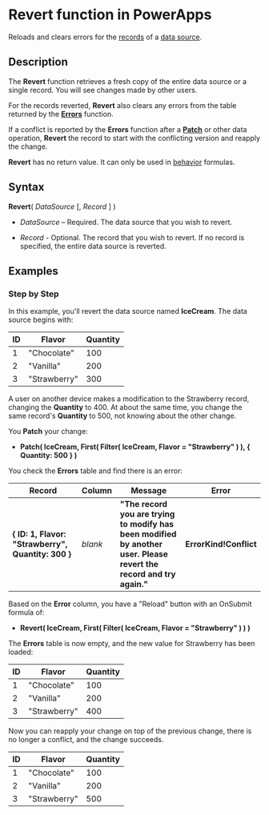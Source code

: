 <properties
	pageTitle="PowerApps: Revert function"
	description="Reference information for the Revert function in PowerApps, including syntax and examples"
	services="powerapps"
	documentationCenter="na"
	authors="gregli-msft"
	manager="dwrede"
	editor=""
	tags=""/>

<tags
   ms.service="powerapps"
   ms.devlang="na"
   ms.topic="article"
   ms.tgt_pltfrm="na"
   ms.workload="na"
   ms.date="10/21/2015"
   ms.author="gregli"/>

# Revert function in PowerApps #

Reloads and clears errors for the [records](working-with-tables.md) of a [data source](working-with-data-sources.md). 

## Description ##

The **Revert** function retrieves a fresh copy of the entire data source or a single record.  You will see changes made by other users. 

For the records reverted, **Revert** also clears any errors from the table returned by the **[Errors](function-errors.md)** function.

If a conflict is reported by the **Errors** function after a **[Patch](function-patch.md)** or other data operation, **Revert** the record to start with the conflicting version and reapply the change.

**Revert** has no return value.  It can only be used in [behavior](file-name.md) formulas. 

## Syntax ##

**Revert**( *DataSource* [, *Record* ] )

- *DataSource* – Required. The data source that you wish to revert.

- *Record* - Optional.  The record that you wish to revert.  If no record is specified, the entire data source is reverted.

## Examples ##

### Step by Step ###

In this example, you'll revert the data source named **IceCream**. The data source begins with:

| ID  | Flavor    | Quantity |
|-----|-----------|----------|
| 1   | "Chocolate" | 100      |
| 2   | "Vanilla"   | 200      |
| 3   | "Strawberry" | 300 |

A user on another device makes a modification to the Strawberry record, changing the **Quantity** to 400.  At about the same time, you change the same record's **Quantity** to 500, not knowing about the other change.

You **Patch** your change:

- **Patch( IceCream, First( Filter( IceCream, Flavor = "Strawberry" ) ), { Quantity: 500 } )**

You check the **Errors** table and find there is an error:

| Record | Column | Message | Error |
|--------|--------|---------|-------|
| **{ ID: 1, Flavor: "Strawberry", Quantity: 300 }** | *blank* | **"The record you are trying to modify has been modified by another user.  Please revert the record and try again."** | **ErrorKind!Conflict** |

Based on the **Error** column, you have a "Reload" button with an OnSubmit formula of:

- **Revert( IceCream, First( Filter( IceCream, Flavor = "Strawberry" ) ) )**

The **Errors** table is now empty, and the new value for Strawberry has been loaded:

| ID |  Flavor    | Quantity |
|-----|-----------|----------|
| 1   | "Chocolate" | 100      |
| 2   | "Vanilla"   | 200      |
| 3   | "Strawberry" | 400 |

Now you can reapply your change on top of the previous change, there is no longer a conflict, and the change succeeds. 

| ID  | Flavor    | Quantity |
|-----|-----------|----------|
| 1   | "Chocolate" | 100      |
| 2   | "Vanilla"   | 200      |
| 3   | "Strawberry" | 500 |

